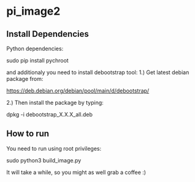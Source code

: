# pi_image2

## Install Dependencies

Python dependencies:
  
  sudo pip install pychroot
  
and additionaly you need to install debootstrap tool:
1.) Get latest debian package from: 

  https://deb.debian.org/debian/pool/main/d/debootstrap/
  
2.) Then install the package by typing:

  dpkg -i debootstrap_X.X.X_all.deb
  
## How to run

You need to run using root privileges:

  sudo python3 build_image.py
  
It will take a while, so you might as well grab a coffee :)
